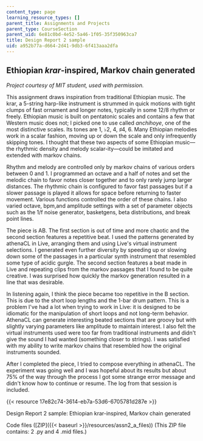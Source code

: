 ```yaml
---
content_type: page
learning_resource_types: []
parent_title: Assignments and Projects
parent_type: CourseSection
parent_uid: 6e81c0bd-4e52-5a46-1f05-35f350963ca7
title: Design Report 2 sample
uid: a952b77a-d664-2d41-9db3-6f413aaa2dfa
---
```


Ethiopian _krar_\-inspired, Markov chain generated
--------------------------------------------------

_Project courtesy of MIT student, used with permission._

This assignment draws inspiration from traditional Ethiopian music. The krar, a 5-string harp-like instrument is strummed in quick motions with tight clumps of fast ornament and longer notes, typically in some 12/8 rhythm or freely. Ethiopian music is built on pentatonic scales and contains a few that Western music does not; I picked one to use called _anchihoye_, one of the most distinctive scales. Its tones are 1, ♭2, 4, ♯4, 6. Many Ethiopian melodies work in a scalar fashion, moving up or down the scale and only infrequently skipping tones. I thought that these two aspects of some Ethiopian music—the rhythmic density and melody scalar-ity—could be imitated and extended with markov chains.

Rhythm and melody are controlled only by markov chains of various orders between 0 and 1. I programmed an octave and a half of notes and set the melodic chain to favor notes closer together and to only rarely jump larger distances. The rhythmic chain is configured to favor fast passages but if a slower passage is played it allows for space before returning to faster movement. Various functions controlled the order of these chains. I also varied octave, bpm,and amplitude settings with a set of parameter objects such as the 1/f noise generator, basketgens, beta distributions, and break point lines.

The piece is AB. The first section is out of time and more chaotic and the second section features a repetitive beat. I used the patterns generated by athenaCL in Live, arranging them and using Live's virtual instrument selections. I generated even further diversity by speeding up or slowing down some of the passages in a particular synth instrument that resembled some type of acidic gurgle. The second section features a beat made in Live and repeating clips from the markov passages that I found to be quite creative. I was surprised how quickly the markov generation resulted in a line that was desirable.

In listening again, I think the piece became too repetitive in the B section. This is due to the short loop lengths and the 1-bar drum pattern. This is a problem I've had a lot when trying to work in Live: it is designed to be idiomatic for the manipulation of short loops and not long-term behavior. AthenaCL can generate interesting beated sections that are groovy but with slightly varying parameters like amplitude to maintain interest. I also felt the virtual instruments used were too far from traditional instruments and didn't give the sound I had wanted (something closer to strings). I was satisfied with my ability to write markov chains that resembled how the original instruments sounded.

After I completed the piece, I tried to compose everything in athenaCL. The experiment was going well and I was hopeful about its results but about 75% of the way through the process I got some strange error message and didn't know how to continue or resume. The log from that session is included.

{{< resource 17e82c74-3614-eb7a-53d6-6705781d287e >}}

Design Report 2 sample: Ethiopian krar-inspired, Markov chain generated

Code files ([ZIP]({{< baseurl >}}/resources/assn2_a_files)) (This ZIP file contains: 2 .py and 4 .mid files.)
